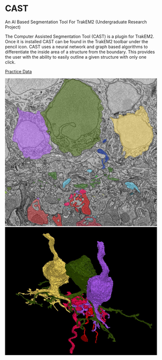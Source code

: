 # CAST
An AI Based Segmentation Tool For TrakEM2 (Undergraduate Research Project)

The Computer Assisted Segmentation Tool (CAST) is a plugin for TrakEM2. Once it is installed CAST can be found in the TrakEM2 toolbar under the pencil icon. CAST uses a neural network and graph based algorithms to differentiate the inside area of a structure from the boundary. This provides the user with the ability to easily outline a given structure with only one click.

<a href="https://drive.google.com/drive/folders/1o7LqvCvP_JuPi44YXhPDBpOuyVziF_yF?usp=sharing" target="_blank">Practice Data</a>


![screenshot](demo2.jpg)![screen](demo.jpg)
